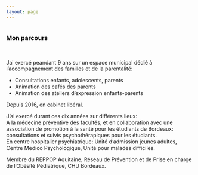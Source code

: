 ```yaml
---
layout: page
---
```

<div class="container-img" id="at-header">
  <img class="image" id="parcours-img" src="" />
</div>
<div  class="container-article">
<div> 
  <h3 style="color:black;text-align: left">Mon parcours</h3>
  <br />
</div>


<p>
Jai exercé peandant 9 ans sur un espace municipal dédié à l’accompagnement des familles et de la parentalité:
</p>
<ul>
  <li>Consultations enfants, adolescents, parents</li>
  <li>Animation des cafés des parents</li>
  <li>Animation des ateliers d’expression enfants-parents</li>
</ul>
<p>
Depuis 2016, en cabinet libéral.
</p>
<p>
J’ai exercé durant ces dix années sur différents lieux:<br />
A la médecine préventive des facultés, et en collaboration avec une association de promotion à la santé pour les étudiants de Bordeaux: consultations et suivis psychothérapiques pour les étudiants.<br />
En centre hospitalier psychiatrique: Unité d’admission jeunes adultes, Centre Medico Psychologique, Unité pour malades difficiles.
</p>
<p>
Membre du REPPOP Aquitaine, Réseau de Prévention et de Prise en charge de l’Obésité Pédiatrique, CHU Bordeaux.
</p>

